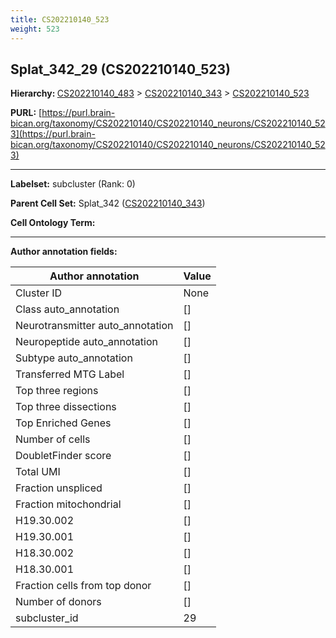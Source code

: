```yaml
---
title: CS202210140_523
weight: 523
---
```

## Splat_342_29 (CS202210140_523)
<b>Hierarchy: </b>
[CS202210140_483](../CS202210140_483) >
[CS202210140_343](../CS202210140_343) >
[CS202210140_523](../CS202210140_523)

**PURL:** [https://purl.brain-bican.org/taxonomy/CS202210140/CS202210140_neurons/CS202210140_523](https://purl.brain-bican.org/taxonomy/CS202210140/CS202210140_neurons/CS202210140_523)

---


**Labelset:** subcluster (Rank: 0)

**Parent Cell Set:** Splat_342 ([CS202210140_343](../CS202210140_343))



**Cell Ontology Term:** 

[MARKER GENES.]: #


---

[TRANSFERRED ANNOTATIONS.]: #


[AUTHOR ANNOTATION FIELDS.]: #


**Author annotation fields:**

| Author annotation | Value |
|-------------------|-------|
|Cluster ID|None|
|Class auto_annotation|[]|
|Neurotransmitter auto_annotation|[]|
|Neuropeptide auto_annotation|[]|
|Subtype auto_annotation|[]|
|Transferred MTG Label|[]|
|Top three regions|[]|
|Top three dissections|[]|
|Top Enriched Genes|[]|
|Number of cells|[]|
|DoubletFinder score|[]|
|Total UMI|[]|
|Fraction unspliced|[]|
|Fraction mitochondrial|[]|
|H19.30.002|[]|
|H19.30.001|[]|
|H18.30.002|[]|
|H18.30.001|[]|
|Fraction cells from top donor|[]|
|Number of donors|[]|
|subcluster_id|29|
